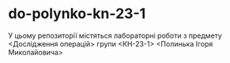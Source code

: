 # do-polynko-kn-23-1
 У цьому репозиторії містяться лабораторні роботи з предмету <Дослідження операцій> групи <КН-23-1> <Полинька Ігоря Миколайовича>
